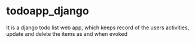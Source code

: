 # todoapp_django
It is a django todo list web app, which keeps record of the users activities, update and delete the items as and when evoked
